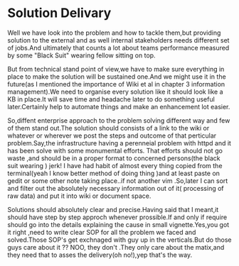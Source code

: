 # Solution Delivary
Well we have look into the problem and how to tackle them,but providing solution to the external and as well internal stakeholders needs different set of jobs.And ultimately that counts a lot about teams performance measured by some "Black Suit" wearing fellow sitting on top.

But from technical stand point of view,we have to make sure everything in place to make the solution will be sustained one.And we might use it in the future(as I mentioned the importance of Wiki et al in chapter 3 information management).We need to organise every solution like it should look like a KB in place.It will save time and headache later  to do something useful later.Certainly help to automate things and make an enhancement lot easier.

So,diffent enterprise approach to the problem solving different way and few of them stand out.The solution should consists of a link to the wiki or whatever or wherever we post the steps and outcome of that perticular problem.Say,the infrastructure having a perenneial problem with httpd and it has been solve with some monumental efforts. That efforts should not go waste ,and should be in a proper format to concerned persons(the black suit wearing ) jerk! I have had habit of almost every thing copied from the terminal(yeah I know better method of doing thing )and at least paste on gedit or some other note taking place..if not another vim .So,later I can sort and filter out the absolutely necessary information out of it( processing of raw data) and put it into wiki or document space.

Solutions should absolutely clear and precise.Having said that I meant,it should have step by step approch whenever prossible.If and only if require should go into the details explaining the cause in small vignette.Yes,you got it right ,need to write clear SOP for all the problem we faced and solved.Those SOP's get exchnaged with guy up in the verticals.But do those guys care about it ?? NOO, they don't .They only care about the matix,and they need that to asses the delivery(oh no!),yep that's the way.
